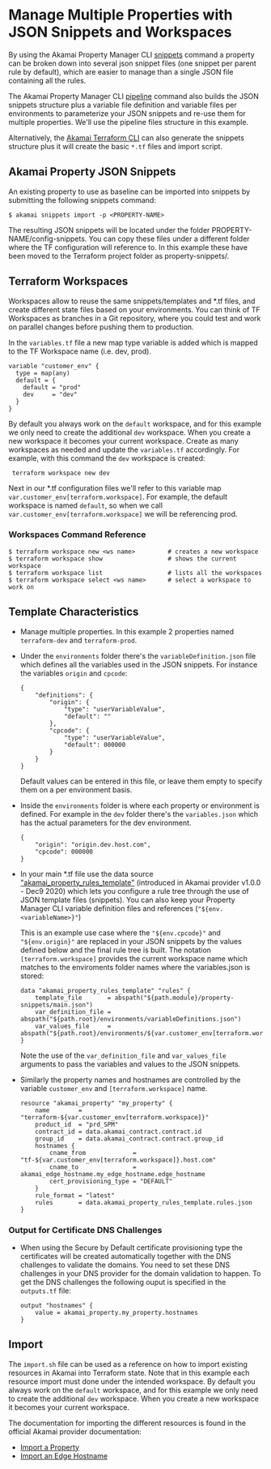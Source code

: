 # Manage Multiple Properties with JSON Snippets and Workspaces
By using the Akamai Property Manager CLI [snippets](https://github.com/akamai/cli-property-manager#property-management-with-snippets-workflow) command a property can be broken down into several json snippet files (one snippet per parent rule by default), which are easier to manage than a single JSON file containing all the rules.

The Akamai Property Manager CLI [pipeline](https://github.com/akamai/cli-property-manager#akamai-pipeline-workflow) command also builds the JSON snippets structure plus a variable file definition and variable files per environments to parameterize your JSON snippets and re-use them for multiple properties. We'll use the pipeline files structure in this example. 

Alternatively, the [Akamai Terraform CLI](https://github.com/akamai/cli-terraform) can also generate the snippets structure plus it will create the basic `*.tf` files and import script. 

## Akamai Property JSON Snippets
An existing property to use as baseline can be imported into snippets by submitting the following snippets command:

`$ akamai snippets import -p <PROPERTY-NAME>`

The resulting JSON snippets will be located under the folder PROPERTY-NAME/config-snippets. You can copy these files under a different folder where the TF configuration will reference to. In this example these have been moved to the Terraform project folder as property-snippets/.

## Terraform Workspaces
Workspaces allow to reuse the same snippets/templates and *.tf files, and create different state files based on your environments.
You can think of TF Workspaces as branches in a Git repository, where you could test and work on parallel changes before pushing them to production. 

In the `variables.tf` file a new map type variable is added which is mapped to the TF Workspace name (i.e. dev, prod).
```
variable "customer_env" {
  type = map(any)
  default = {
    default = "prod"
    dev     = "dev"
  }
}
```
By default you always work on the `default` workspace, and for this example we only need to create the additional `dev` workspace. When you create a new workspace it becomes your current workspace. Create as many workspaces as needed and update the `variables.tf` accordingly. For example, with this command the `dev` workspace is created:

` terraform workspace new dev`

Next in our *.tf configuration files we'll refer to this variable map `var.customer_env[terraform.workspace]`. For example, the default workspace is named `default`, so when we call `var.customer_env[terraform.workspace]` we will be referencing prod. 

### Workspaces Command Reference
```
$ terraform workspace new <ws name>         # creates a new workspace 
$ terraform workspace show                  # shows the current workspace
$ terraform workspace list                  # lists all the workspaces
$ terraform workspace select <ws name>      # select a workspace to work on
```

## Template Characteristics
* Manage multiple properties. In this example 2 properties named `terraform-dev` and `terraform-prod`.
* Under the `environments` folder there's the `variableDefinition.json` file which defines all the variables used in the JSON snippets. For instance the variables `origin` and `cpcode`:
    ```
    {
        "definitions": {
            "origin": {
                "type": "userVariableValue",
                "default": ""
            },
            "cpcode": {
                "type": "userVariableValue",
                "default": 000000
            }
        }
    }
    ```
    Default values can be entered in this file, or leave them empty to specify them on a per environment basis.
* Inside the `environments` folder is where each property or environment is defined. For example in the `dev` folder there's the `variables.json` which has the actual parameters for the dev environment.
    ```
    {
        "origin": "origin.dev.host.com",
        "cpcode": 000000
    }
    ```
* In your main *.tf file use the data source ["akamai_property_rules_template"](https://registry.terraform.io/providers/akamai/akamai/latest/docs/data-sources/property_rules_template) (introduced in Akamai provider v1.0.0 - Dec9 2020) which lets you configure a rule tree through the use of JSON template files (snippets). You can also keep your Property Manager CLI variable definition files and references (`"${env.<variableName>}"`)

    This is an example use case where the `"${env.cpcode}"` and `"${env.origin}"` are replaced in your JSON snippets by the values defined below and the final rule tree is built.
    The notation `[terraform.workspace]` provides the current workspace name which matches to the enviroments folder names where the variables.json is stored:

    ```
    data "akamai_property_rules_template" "rules" {
        template_file       = abspath("${path.module}/property-snippets/main.json")
        var_definition_file = abspath("${path.root}/environments/variableDefinitions.json")
        var_values_file     = abspath("${path.root}/environments/${var.customer_env[terraform.workspace]}/variables.json")
    }
    ```
    Note the use of the `var_definition_file` and `var_values_file` arguments to pass the variables and values to the JSON snippets.
* Similarly the property names and hostnames are controlled by the variable `customer_env` and `[terraform.workspace]` name. 
    ```
    resource "akamai_property" "my_property" {
        name        = "terraform-${var.customer_env[terraform.workspace]}"
        product_id  = "prd_SPM"
        contract_id = data.akamai_contract.contract.id
        group_id    = data.akamai_contract.contract.group_id
        hostnames {
            cname_from             = "tf-${var.customer_env[terraform.workspace]}.host.com"
            cname_to               = akamai_edge_hostname.my_edge_hostname.edge_hostname
            cert_provisioning_type = "DEFAULT"
        }
        rule_format = "latest"
        rules       = data.akamai_property_rules_template.rules.json
    }
    ```

### Output for Certificate DNS Challenges
* When using the Secure by Default certificate provisioning type the certificates will be created automatically together with the DNS challenges to validate the domains. You need to set these DNS challenges in your DNS provider for the domain validation to happen. To get the DNS challenges the following ouput is specified in the `outputs.tf` file:
    ```
    output "hostnames" {
        value = akamai_property.my_property.hostnames
    }
    ```

## Import
The `import.sh` file can be used as a reference on how to import existing resources in Akamai into Terraform state. Note that in this example each resource import must done under the intended workspace. By default you always work on the `default` workspace, and for this example we only need to create the additional `dev` workspace. When you create a new workspace it becomes your current workspace.

The documentation for importing the different resources is found in the official Akamai provider documentation:

- [Import a Property](https://registry.terraform.io/providers/akamai/akamai/latest/docs/resources/property)
- [Import an Edge Hostname](https://registry.terraform.io/providers/akamai/akamai/latest/docs/resources/edge_hostname#import)